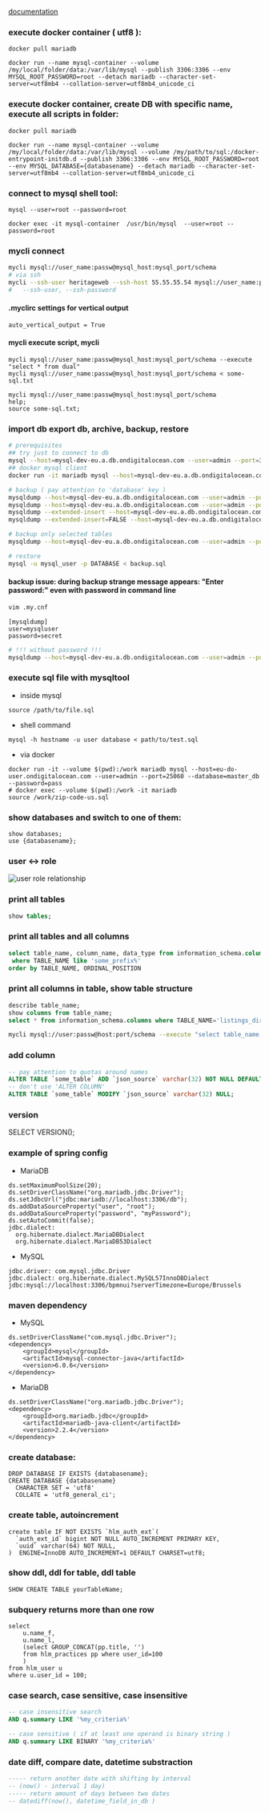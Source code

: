 [documentation](https://mariadb.com/kb/en/)

### execute docker container ( utf8 ):
```
docker pull mariadb

docker run --name mysql-container --volume /my/local/folder/data:/var/lib/mysql --publish 3306:3306 --env MYSQL_ROOT_PASSWORD=root --detach mariadb --character-set-server=utf8mb4 --collation-server=utf8mb4_unicode_ci
```

### execute docker container, create DB with specific name, execute all scripts in folder:
```
docker pull mariadb

docker run --name mysql-container --volume /my/local/folder/data:/var/lib/mysql --volume /my/path/to/sql:/docker-entrypoint-initdb.d --publish 3306:3306 --env MYSQL_ROOT_PASSWORD=root --env MYSQL_DATABASE={databasename} --detach mariadb --character-set-server=utf8mb4 --collation-server=utf8mb4_unicode_ci

```

### connect to mysql shell tool:
```
mysql --user=root --password=root
```
```
docker exec -it mysql-container  /usr/bin/mysql  --user=root --password=root
```

### mycli connect
```bash
mycli mysql://user_name:passw@mysql_host:mysql_port/schema
# via ssh 
mycli --ssh-user heritageweb --ssh-host 55.55.55.54 mysql://user_name:passw@mysql_host:mysql_port/schema
#   --ssh-user, --ssh-password
```
#### .myclirc settings for vertical output
```properties
auto_vertical_output = True
```

#### mycli execute script, mycli 
```
mycli mysql://user_name:passw@mysql_host:mysql_port/schema --execute "select * from dual"
mycli mysql://user_name:passw@mysql_host:mysql_port/schema < some-sql.txt
```
```
mycli mysql://user_name:passw@mysql_host:mysql_port/schema
help;
source some-sql.txt;
```


### import db export db, archive, backup, restore
```sh
# prerequisites
## try just to connect to db
mysql --host=mysql-dev-eu.a.db.ondigitalocean.com --user=admin --port=3060 --database=masterdb --password=my_passw
## docker mysql client 
docker run -it mariadb mysql --host=mysql-dev-eu.a.db.ondigitalocean.com --user=admin --port=3060 --database=masterdb --password=my_passw

# backup ( pay attention to 'database' key )
mysqldump --host=mysql-dev-eu.a.db.ondigitalocean.com --user=admin --port=3060 --password=my_passw masterdb > backup.sql
mysqldump --host=mysql-dev-eu.a.db.ondigitalocean.com --user=admin --port=3060 --password=my_passw --databases masterdb > backup.sql
mysqldump --extended-insert --host=mysql-dev-eu.a.db.ondigitalocean.com --user=admin --port=3060 --password=my_passw --databases masterdb | sed 's$),($),\n($g' > backup.sql
mysqldump --extended-insert=FALSE --host=mysql-dev-eu.a.db.ondigitalocean.com --user=admin --port=3060 --password=my_passw --databases masterdb > backup.sql

# backup only selected tables 
mysqldump --host=mysql-dev-eu.a.db.ondigitalocean.com --user=admin --port=3060 --password=my_passw masterdb table_1 table_2 > backup.sql

# restore
mysql -u mysql_user -p DATABASE < backup.sql
```

#### backup issue: during backup strange message appears: "Enter password:" even with password in command line
```sh
vim .my.cnf
```
```properties
[mysqldump]
user=mysqluser
password=secret
```
```sh
# !!! without password !!!
mysqldump --host=mysql-dev-eu.a.db.ondigitalocean.com --user=admin --port=3060 masterdb table_1 table_2 > backup.sql
```

### execute sql file with mysqltool
* inside mysql 
```
source /path/to/file.sql
```
* shell command
```
mysql -h hostname -u user database < path/to/test.sql
```
* via docker
```
docker run -it --volume $(pwd):/work mariadb mysql --host=eu-do-user.ondigitalocean.com --user=admin --port=25060 --database=master_db --password=pass
# docker exec --volume $(pwd):/work -it mariadb
source /work/zip-code-us.sql
```

### show databases and switch to one of them:
```
show databases;
use {databasename};
```

### user <-> role
![user role relationship](https://i.postimg.cc/bv0dRDrg/mysql-user-role.png)

### print all tables
```sql
show tables;
```

### print all tables and all columns
```sql
select table_name, column_name, data_type from information_schema.columns
 where TABLE_NAME like 'some_prefix%'
order by TABLE_NAME, ORDINAL_POSITION
```

### print all columns in table, show table structure
```sql
describe table_name;
show columns from table_name;
select * from information_schema.columns where TABLE_NAME='listings_dir' and COLUMN_NAME like '%PRODUCT%';
```
```sh
mycli mysql://user:passw@host:port/schema --execute "select table_name, column_name, data_type  from information_schema.columns where TABLE_NAME like 'hlm%' order by TABLE_NAME, ORDINAL_POSITION;" | awk -F '\t' '{print $1","$2","$3}' > columns
```

### add column 
```sql
-- pay attention to quotas around names
ALTER TABLE `some_table` ADD `json_source` varchar(32) NOT NULL DEFAULT '';
-- don't use 'ALTER COLUMN'
ALTER TABLE `some_table` MODIFY `json_source` varchar(32) NULL;
```


### version
SELECT VERSION();

### example of spring config
* MariaDB
```
ds.setMaximumPoolSize(20);
ds.setDriverClassName("org.mariadb.jdbc.Driver");
ds.setJdbcUrl("jdbc:mariadb://localhost:3306/db");
ds.addDataSourceProperty("user", "root");
ds.addDataSourceProperty("password", "myPassword");
ds.setAutoCommit(false);
jdbc.dialect:
  org.hibernate.dialect.MariaDBDialect
  org.hibernate.dialect.MariaDB53Dialect
```

* MySQL
```
jdbc.driver: com.mysql.jdbc.Driver
jdbc.dialect: org.hibernate.dialect.MySQL57InnoDBDialect
jdbc:mysql://localhost:3306/bpmnui?serverTimezone=Europe/Brussels
```

### maven dependency
* MySQL
```
ds.setDriverClassName("com.mysql.jdbc.Driver");
<dependency>
    <groupId>mysql</groupId>
    <artifactId>mysql-connector-java</artifactId>
    <version>6.0.6</version>
</dependency>
```

* MariaDB
```
ds.setDriverClassName("org.mariadb.jdbc.Driver");
<dependency>
    <groupId>org.mariadb.jdbc</groupId>
    <artifactId>mariadb-java-client</artifactId>
    <version>2.2.4</version>
</dependency>
```

### create database:
```
DROP DATABASE IF EXISTS {databasename};
CREATE DATABASE {databasename}
  CHARACTER SET = 'utf8'
  COLLATE = 'utf8_general_ci';
```

### create table, autoincrement
```
create table IF NOT EXISTS `hlm_auth_ext`(
  `auth_ext_id` bigint NOT NULL AUTO_INCREMENT PRIMARY KEY,
  `uuid` varchar(64) NOT NULL,
)  ENGINE=InnoDB AUTO_INCREMENT=1 DEFAULT CHARSET=utf8;
```

### show ddl, ddl for table, ddl table
```
SHOW CREATE TABLE yourTableName;
```

### subquery returns more than one row
```
select 
    u.name_f, 
    u.name_l, 
    (select GROUP_CONCAT(pp.title, '')
    from hlm_practices pp where user_id=100
    )
from hlm_user u 
where u.user_id = 100;
```

### case search, case sensitive, case insensitive
```sql
-- case insensitive search
AND q.summary LIKE '%my_criteria%'

-- case sensitive ( if at least one operand is binary string )
AND q.summary LIKE BINARY '%my_criteria%'
```

### date diff, compare date, datetime substraction
```sql
----- return another date with shifting by interval
-- (now() - interval 1 day)
----- return amount of days between two dates
-- datediff(now(), datetime_field_in_db )
```
